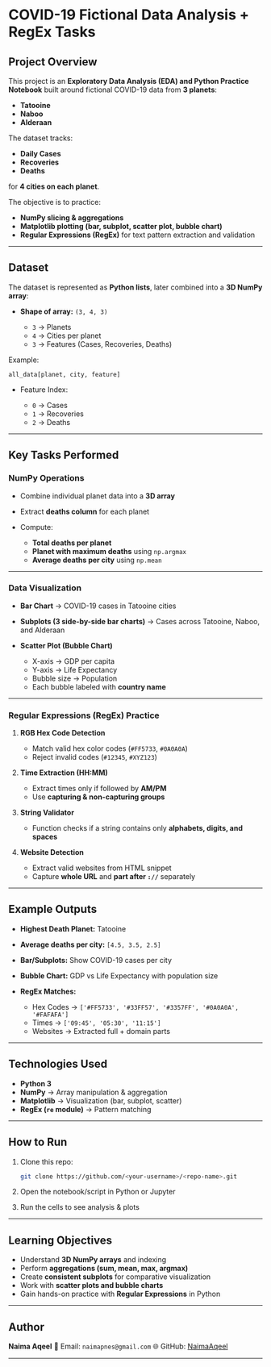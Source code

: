 

#  COVID-19 Fictional Data Analysis + RegEx Tasks

##  Project Overview

This project is an **Exploratory Data Analysis (EDA) and Python Practice Notebook** built around fictional COVID-19 data from **3 planets**:

*  **Tatooine**
*  **Naboo**
*  **Alderaan**

The dataset tracks:

* **Daily Cases**
* **Recoveries**
* **Deaths**

for **4 cities on each planet**.

The objective is to practice:

* **NumPy slicing & aggregations**
* **Matplotlib plotting (bar, subplot, scatter plot, bubble chart)**
* **Regular Expressions (RegEx)** for text pattern extraction and validation

---

##  Dataset

The dataset is represented as **Python lists**, later combined into a **3D NumPy array**:

* **Shape of array:** `(3, 4, 3)`

  * `3` → Planets
  * `4` → Cities per planet
  * `3` → Features (Cases, Recoveries, Deaths)

Example:

```
all_data[planet, city, feature]
```

* Feature Index:

  * `0` → Cases
  * `1` → Recoveries
  * `2` → Deaths

---

##  Key Tasks Performed

###  NumPy Operations

* Combine individual planet data into a **3D array**
* Extract **deaths column** for each planet
* Compute:

  * **Total deaths per planet**
  * **Planet with maximum deaths** using `np.argmax`
  * **Average deaths per city** using `np.mean`

---

###  Data Visualization

* **Bar Chart** → COVID-19 cases in Tatooine cities
* **Subplots (3 side-by-side bar charts)** → Cases across Tatooine, Naboo, and Alderaan
* **Scatter Plot (Bubble Chart)**

  * X-axis → GDP per capita
  * Y-axis → Life Expectancy
  * Bubble size → Population
  * Each bubble labeled with **country name**

---

###  Regular Expressions (RegEx) Practice

1. **RGB Hex Code Detection**

   * Match valid hex color codes (`#FF5733`, `#0A0A0A`)
   * Reject invalid codes (`#12345`, `#XYZ123`)

2. **Time Extraction (HH\:MM)**

   * Extract times only if followed by **AM/PM**
   * Use **capturing & non-capturing groups**

3. **String Validator**

   * Function checks if a string contains only **alphabets, digits, and spaces**

4. **Website Detection**

   * Extract valid websites from HTML snippet
   * Capture **whole URL** and **part after `://`** separately

---

##  Example Outputs

* **Highest Death Planet:** Tatooine
* **Average deaths per city:** `[4.5, 3.5, 2.5]`
* **Bar/Subplots:** Show COVID-19 cases per city
* **Bubble Chart:** GDP vs Life Expectancy with population size
* **RegEx Matches:**

  * Hex Codes → `['#FF5733', '#33FF57', '#3357FF', '#0A0A0A', '#FAFAFA']`
  * Times → `['09:45', '05:30', '11:15']`
  * Websites → Extracted full + domain parts

---

##  Technologies Used

* **Python 3**
* **NumPy** → Array manipulation & aggregation
* **Matplotlib** → Visualization (bar, subplot, scatter)
* **RegEx (`re` module)** → Pattern matching

---

##  How to Run

1. Clone this repo:

   ```bash
   git clone https://github.com/<your-username>/<repo-name>.git
   ```
2. Open the notebook/script in Python or Jupyter
3. Run the cells to see analysis & plots

---

##  Learning Objectives

* Understand **3D NumPy arrays** and indexing
* Perform **aggregations (sum, mean, max, argmax)**
* Create **consistent subplots** for comparative visualization
* Work with **scatter plots and bubble charts**
* Gain hands-on practice with **Regular Expressions** in Python

---

##  Author

**Naima Aqeel**
📧 Email: `naimapnes@gmail.com`
🌐 GitHub: [NaimaAqeel](https://github.com/NaimaAqeel)

---

